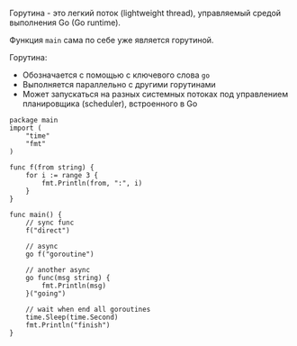 
Горутина - это легкий поток (lightweight thread), управляемый средой выполнения Go (Go runtime).

Функция `main` сама по себе уже является горутиной.

Горутина:
- Обозначается с помощью с ключевого слова `go`
- Выполняется параллельно с другими горутинами
- Может запускаться на разных системных потоках под управлением планировщика (scheduler), встроенного в Go

```run-go
package main
import (
	"time"
	"fmt"
)

func f(from string) {
	for i := range 3 {
		fmt.Println(from, ":", i)
	}
}

func main() {
	// sync func
	f("direct")
	
	// async
	go f("goroutine")
	
	// another async
	go func(msg string) {
		fmt.Println(msg)
	}("going")
	
	// wait when end all goroutines
	time.Sleep(time.Second)
	fmt.Println("finish") 
}
```

